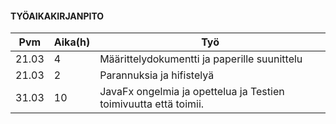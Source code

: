 #### **TYÖAIKAKIRJANPITO**

Pvm  |  Aika(h)  | Työ
-----|------------|------
21.03 | 4 | Määrittelydokumentti ja paperille suunittelu
21.03 | 2 | Parannuksia ja hifistelyä
31.03 | 10 | JavaFx ongelmia ja opettelua ja Testien toimivuutta että toimii.

 
